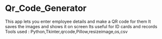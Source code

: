 # Qr_Code_Generator
This app lets you enter employee details and make a QR code for them It saves the images and shows it on screen Its useful for ID cards and records
Tools used : Python,Tkinter,qrcode,Pillow,resizeimage,os,csv
